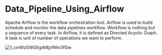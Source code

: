 
# Data_Pipeline_Using_Airflow

Apache Airflow is the workflow orchestration tool. Airflow is used to build schedule and monitor the data pipelines workflow. Workflow is nothing but a sequence of every task.  In Airflow, it is defined as Directed Acyclic Graph. A task is unit of number of operations we want to perform.


![1_cmWzSWGEg4t8jzfNhr3fGw](https://user-images.githubusercontent.com/37536963/218287346-0ffcd01f-e066-4e75-ba3a-5a456130ba47.png)


